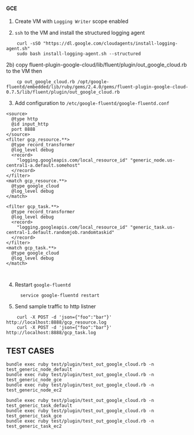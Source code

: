 #### GCE

1) Create VM with `Logging Writer` scope enabled

2) `ssh` to the VM and install the structured logging agent

```
    curl -sSO "https://dl.google.com/cloudagents/install-logging-agent.sh"
    sudo bash install-logging-agent.sh --structured
```
2b) copy fluent-plugin-google-cloud/lib/fluent/plugin/out_google_cloud.rb to the VM
   then
```
    cp out_google_cloud.rb /opt/google-fluentd/embedded/lib/ruby/gems/2.4.0/gems/fluent-plugin-google-cloud-0.7.5/lib/fluent/plugin/out_google_cloud.rb

```

3) Add configuration to `/etc/google-fluentd/google-fluentd.conf`
```
<source>
  @type http
  @id input_http
  port 8888
</source>
<filter gcp_resource.**>
  @type record_transformer
  @log_level debug
  <record>
    "logging.googleapis.com/local_resource_id" "generic_node.us-central1-a.default.somehost"
  </record>
</filter>
<match gcp_resource.**>
  @type google_cloud
  @log_level debug
</match>

<filter gcp_task.**>
  @type record_transformer
  @log_level debug
  <record>
    "logging.googleapis.com/local_resource_id" "generic_task.us-central-1.default.randomjob.randomtaskid"
  </record>
</filter>
<match gcp_task.**>
  @type google_cloud
  @log_level debug
</match>



```


4) Restart `google-fluentd`

   ```  service google-fluentd restart```

5) Send sample traffic to http listner

```
    curl -X POST -d 'json={"foo":"bar"}' http://localhost:8888/gcp_resource.log
    curl -X POST -d 'json={"foo":"bar"}' http://localhost:8888/gcp_task.log
```

## TEST CASES

```
bundle exec ruby test/plugin/test_out_google_cloud.rb -n test_generic_node_default
bundle exec ruby test/plugin/test_out_google_cloud.rb -n test_generic_node_gce
bundle exec ruby test/plugin/test_out_google_cloud.rb -n test_generic_node_ec2

bundle exec ruby test/plugin/test_out_google_cloud.rb -n test_generic_task_default
bundle exec ruby test/plugin/test_out_google_cloud.rb -n test_generic_task_gce
bundle exec ruby test/plugin/test_out_google_cloud.rb -n test_generic_task_ec2
```
